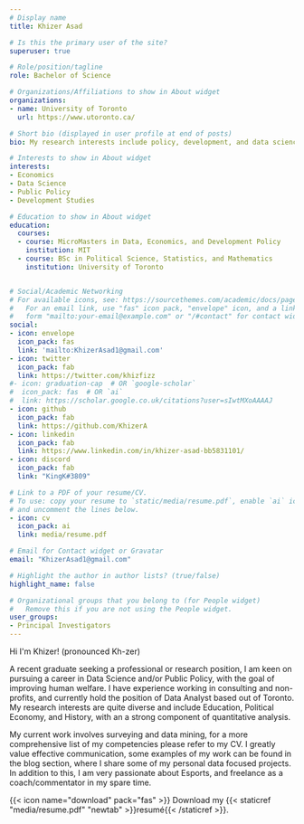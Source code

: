 ```yaml
---
# Display name
title: Khizer Asad

# Is this the primary user of the site?
superuser: true

# Role/position/tagline
role: Bachelor of Science

# Organizations/Affiliations to show in About widget
organizations:
- name: University of Toronto
  url: https://www.utoronto.ca/

# Short bio (displayed in user profile at end of posts)
bio: My research interests include policy, development, and data science.

# Interests to show in About widget
interests:
- Economics
- Data Science
- Public Policy
- Development Studies

# Education to show in About widget
education:
  courses:
  - course: MicroMasters in Data, Economics, and Development Policy
    institution: MIT
  - course: BSc in Political Science, Statistics, and Mathematics
    institution: University of Toronto


# Social/Academic Networking
# For available icons, see: https://sourcethemes.com/academic/docs/page-builder/#icons
#   For an email link, use "fas" icon pack, "envelope" icon, and a link in the
#   form "mailto:your-email@example.com" or "/#contact" for contact widget.
social:
- icon: envelope
  icon_pack: fas
  link: 'mailto:KhizerAsad1@gmail.com'
- icon: twitter
  icon_pack: fab
  link: https://twitter.com/khizfizz
#- icon: graduation-cap  # OR `google-scholar`
#  icon_pack: fas  # OR `ai`
#  link: https://scholar.google.co.uk/citations?user=sIwtMXoAAAAJ
- icon: github
  icon_pack: fab
  link: https://github.com/KhizerA
- icon: linkedin
  icon_pack: fab
  link: https://www.linkedin.com/in/khizer-asad-bb5831101/
- icon: discord
  icon_pack: fab
  link: "KingK#3809"

# Link to a PDF of your resume/CV.
# To use: copy your resume to `static/media/resume.pdf`, enable `ai` icons in `params.toml`, 
# and uncomment the lines below.
- icon: cv
  icon_pack: ai
  link: media/resume.pdf

# Email for Contact widget or Gravatar
email: "KhizerAsad1@gmail.com"

# Highlight the author in author lists? (true/false)
highlight_name: false

# Organizational groups that you belong to (for People widget)
#   Remove this if you are not using the People widget.
user_groups:
- Principal Investigators
---
```


Hi I'm Khizer! (pronounced Kh-zer)

A recent graduate seeking a professional or research position, I am keen on pursuing a career in Data Science and/or Public Policy, with the goal of improving human welfare. I have experience working in consulting and non-profits, and currently hold the position of Data Analyst based out of Toronto. My research interests are quite diverse and include Education, Political Economy, and History, with an a strong component of quantitative analysis. 

My current work involves surveying and data mining, for a more comprehensive list of my competencies please refer to my CV. I greatly value effective communication, some examples of my work can be found in the blog section, where I share some of my personal data focused projects. In addition to this, I am very passionate about Esports, and freelance as a coach/commentator in my spare time. 

{{< icon name="download" pack="fas" >}} Download my {{< staticref "media/resume.pdf" "newtab" >}}resumé{{< /staticref >}}.
